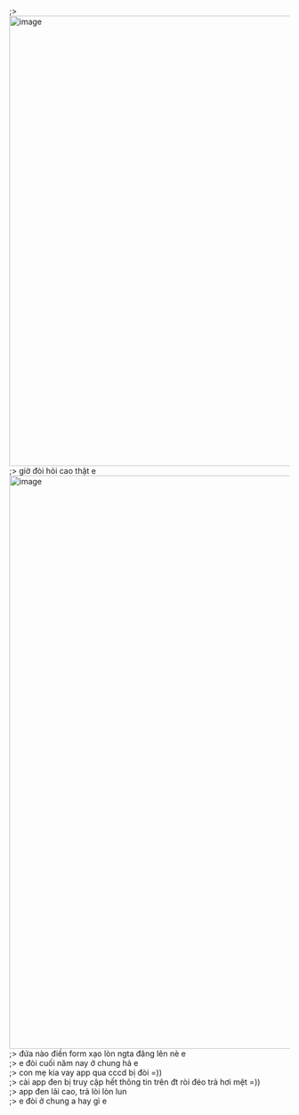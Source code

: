 ;> <img width="1044" height="809" alt="image" src="https://github.com/user-attachments/assets/4063af37-3474-4342-b7ed-79bed4b65472" /><br>
;> giờ đòi hỏi cao thật e<br>
<img width="988" height="1030" alt="image" src="https://github.com/user-attachments/assets/4578e191-73d2-417e-b33d-e352fc0d6942" /><br>
;> đứa nào điền form xạo lòn ngta đăng lên nè e<br>
;> e đòi cuối năm nay ở chung hả e<br>
;> con mẹ kia vay app qua cccd bị đòi =))<br>
;> cài app đen bị truy cập hết thông tin trên đt ròi đéo trả hơi mệt =))<br>
;> app đen lãi cao, trả lòi lòn lun<br>
;> e đòi ở chung a hay gì e
